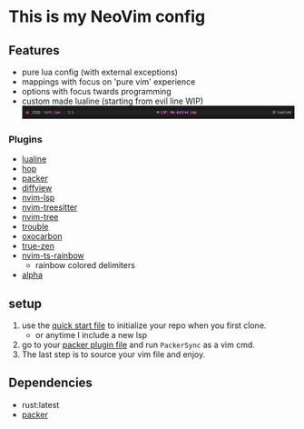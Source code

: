 # This is my NeoVim config
## Features
- pure lua config (with external exceptions)
- mappings with focus on 'pure vim' experience
- options with focus twards programming
- custom made lualine (starting from evil line WIP)
![snowline](readme_data/lualine_minimal.png)
### Plugins
- [lualine](https://github.com/nvim-lualine/lualine.nvim)
- [hop](https://github.com/phaazon/hop.nvim)
- [packer]( https://github.com/wbthomason/packer.nvim )
- [diffview](https://github.com/sindrets/diffview.nvim)
- [ nvim-lsp ]( https://github.com/neovim/nvim-lspconfig )
- [ nvim-treesitter ]( https://github.com/nvim-treesitter/nvim-treesitter )
- [ nvim-tree ]( https://github.com/kyazdani42/nvim-tree.lua )
- [ trouble ]( https://github.com/folke/trouble.nvim )
- [ oxocarbon ]( https://github.com/shaunsingh/oxocarbon.nvim )
- [ true-zen ]( https://github.com/Pocco81/true-zen.nvim )
- [ nvim-ts-rainbow ]( https://github.com/p00f/nvim-ts-rainbow )
	- rainbow colored delimiters
- [ alpha ]( https://github.com/goolord/alpha-nvim )
## setup
1. use the [quick start file](https://github.com/snowmang1/nvim/blob/2c3e351dc346cf31cf38f3b870452286f08ec9e5/.quick_start.sh) to initialize your repo when you first clone.
	- or anytime I include a new lsp
2. go to your [packer plugin file](https://github.com/snowmang1/nvim/blob/2c3e351dc346cf31cf38f3b870452286f08ec9e5/lua/plugins.lua) and run `PackerSync` as a vim cmd.
3. The last step is to source your vim file and enjoy.

## Dependencies
- rust:latest
- [packer]( https://github.com/wbthomason/packer.nvim )
